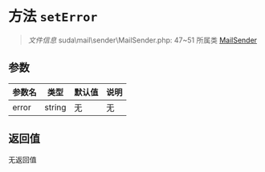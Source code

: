 # 方法 `setError`

> *文件信息* suda\mail\sender\MailSender.php: 47~51
> 所属类 [MailSender](../MailSender.md)




## 参数


| 参数名 | 类型 | 默认值 | 说明 |
|--------|-----|-------|-------|
| error |  string | 无 | 无 |



## 返回值

无返回值
